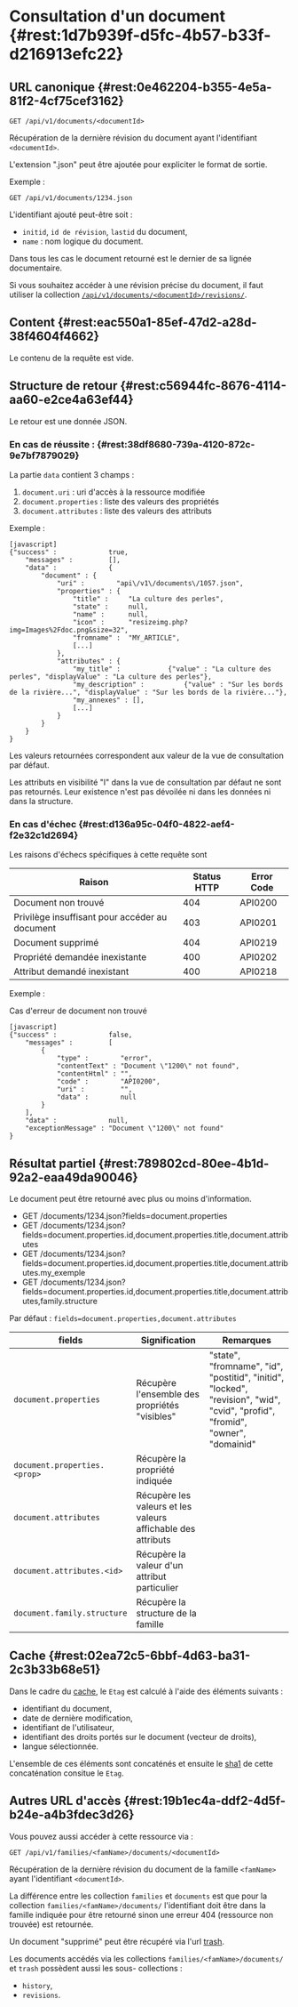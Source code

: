 # Consultation d'un document  {#rest:1d7b939f-d5fc-4b57-b33f-d216913efc22}

## URL canonique {#rest:0e462204-b355-4e5a-81f2-4cf75cef3162}

    GET /api/v1/documents/<documentId>

Récupération de la dernière révision du document ayant l'identifiant `<documentId>`. 

L'extension ".json" peut être ajoutée pour expliciter le format de sortie.

Exemple :

    GET /api/v1/documents/1234.json

<span class="flag inline nota-bene"></span> L'identifiant ajouté peut-être soit :

* `initid`, `id de révision`, `lastid` du document,
* `name` : nom logique du document.

Dans tous les cas le document retourné est le dernier de sa lignée documentaire.

<span class="flag inline nota-bene"></span> Si vous souhaitez accéder à une révision précise du document, il faut utiliser
la collection [`/api/v1/documents/<documentId>/revisions/`][revision].

## Content {#rest:eac550a1-85ef-47d2-a28d-38f4604f4662}

Le contenu de la requête est vide.

## Structure de retour {#rest:c56944fc-8676-4114-aa60-e2ce4a63ef44}

Le retour est une donnée JSON.

### En cas de réussite : {#rest:38df8680-739a-4120-872c-9e7bf7879029}

La partie `data` contient 3 champs :

1.  `document.uri` : uri d'accès à la ressource modifiée
1.  `document.properties` : liste des valeurs des propriétés
1.  `document.attributes` : liste des valeurs des attributs

Exemple :

    [javascript]
    {"success" :             true,
        "messages" :         [],
        "data" :             {
            "document" : {
                "uri" :        "api\/v1\/documents\/1057.json",
                "properties" : {
                    "title" :     "La culture des perles",
                    "state" :     null,
                    "name" :      null,
                    "icon" :      "resizeimg.php?img=Images%2Fdoc.png&size=32",
                    "fromname" :  "MY_ARTICLE",
                    [...]
                },
                "attributes" : {
                    "my_title" :            {"value" : "La culture des perles", "displayValue" : "La culture des perles"},
                    "my_description" :          {"value" : "Sur les bords de la rivière...", "displayValue" : "Sur les bords de la rivière..."},
                    "my_annexes" : [],
                    [...]
                }
            }
        }
    }

<span class="flag inline nota-bene"></span> 
Les valeurs retournées correspondent aux valeur de la vue de consultation
par défaut.

<span class="flag inline nota-bene"></span> Les attributs en visibilité "I" dans
la vue de consultation par défaut ne sont pas retournés. Leur existence n'est
pas dévoilée ni dans les données ni dans la structure.

### En cas d'échec {#rest:d136a95c-04f0-4822-aef4-f2e32c1d2694}

Les raisons d'échecs spécifiques à cette requête sont 

|                     Raison                     | Status HTTP | Error Code |
| ---------------------------------------------- | ----------- | ---------- |
| Document non trouvé                            |         404 | API0200    |
| Privilège insuffisant pour accéder au document |         403 | API0201    |
| Document supprimé                              |         404 | API0219    |
| Propriété demandée inexistante                 |         400 | API0202    |
| Attribut demandé inexistant                    |         400 | API0218    |

Exemple : 

Cas d'erreur de document non trouvé

    [javascript]
    {"success" :             false,
        "messages" :         [
            {
                "type" :        "error",
                "contentText" : "Document \"1200\" not found",
                "contentHtml" : "",
                "code" :        "API0200",
                "uri" :         "",
                "data" :        null
            }
        ],
        "data" :             null,
        "exceptionMessage" : "Document \"1200\" not found"
    }

## Résultat partiel {#rest:789802cd-80ee-4b1d-92a2-eaa49da90046}

Le document peut être retourné avec plus ou moins d'information.

* GET /documents/1234.json?fields=document.properties
* GET /documents/1234.json?fields=document.properties.id,document.properties.title,document.attributes
* GET /documents/1234.json?fields=document.properties.id,document.properties.title,document.attributes.my_exemple
* GET /documents/1234.json?fields=document.properties.id,document.properties.title,document.attributes,family.structure

Par défaut : `fields=document.properties,document.attributes`

|           fields                   |                        Signification                         |                                                           Remarques                                                           |
| ---------------------------------- | ------------------------------------------------------------ | ----------------------------------------------------------------------------------------------------------------------------- |
| `document.properties`              | Récupère l'ensemble des propriétés "visibles"                | "state", "fromname", "id", "postitid", "initid", "locked", "revision", "wid", "cvid", "profid", "fromid", "owner", "domainid" |
| `document.properties.<prop>`       | Récupère la propriété indiquée                               |                                                                                                                               |
| `document.attributes`              | Récupère les valeurs et les valeurs affichable des attributs |                                                                                                                               |
| `document.attributes.<id>`         | Récupère la valeur d'un attribut particulier                 |                                                                                                                               |
| `document.family.structure`        | Récupère la structure de la famille                          |                                                                                                                               |

## Cache {#rest:02ea72c5-6bbf-4d63-ba31-2c3b33b68e51}

Dans le cadre du [cache][cache], le `Etag` est calculé à l'aide des éléments
suivants :

* identifiant du document,
* date de dernière modification,
* identifiant de l'utilisateur,
* identifiant des droits portés sur le document (vecteur de droits),
* langue sélectionnée.

L'ensemble de ces éléments sont concaténés et ensuite le [sha1][sha1] de cette
concaténation consitue le `Etag`.

## Autres URL d'accès {#rest:19b1ec4a-ddf2-4d5f-b24e-a4b3fdec3d26}

Vous pouvez aussi accéder à cette ressource via :

    GET /api/v1/families/<famName>/documents/<documentId>

Récupération de la dernière révision du document de la famille `<famName>` ayant
l'identifiant `<documentId>`.

<span class="flag inline nota-bene"></span> La différence entre les collection
`families` et `documents` est que pour la collection
`families/<famName>/documents/` l'identifiant doit être dans la famille indiquée
pour être retourné sinon une erreur 404 (ressource non trouvée) est retournée.

<span class="flag inline nota-bene"></span> Un document "supprimé" peut être 
récupéré via l'url [trash][trash].

<span class="flag inline nota-bene"></span> Les documents accédés via les
collections `families/<famName>/documents/` et `trash` possèdent aussi les sous-
collections :

* `history`,
* `revisions`.

[trash]: #rest:52be10c1-9f46-456b-a22f-24909386567
[cache]: #rest:804f8d68-acfa-4a35-bb41-27b2a27c14dc
[sha1]: https://fr.wikipedia.org/wiki/SHA-1
[revision]: #rest:eb7b6954-0945-4f02-8e10-16e69729c529